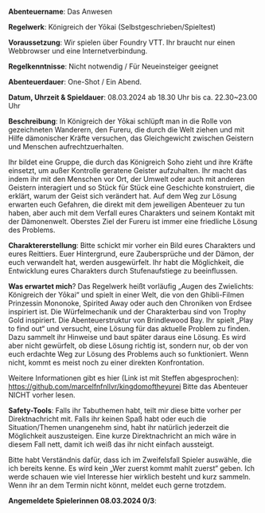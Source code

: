 **Abenteuername**: Das Anwesen

**Regelwerk**: Königreich der Yōkai (Selbstgeschrieben/Spieltest)

**Voraussetzung**: Wir spielen über Foundry VTT. Ihr braucht nur einen Webbrowser und eine Internetverbindung.

**Regelkenntnisse**: Nicht notwendig / Für Neueinsteiger geeignet

**Abenteuerdauer**: One-Shot / Ein Abend. 

**Datum, Uhrzeit & Spieldauer**: 08.03.2024 ab 18.30 Uhr bis ca. 22.30~23.00 Uhr 

**Beschreibung**: In Königreich der Yōkai schlüpft man in die Rolle von gezeichneten Wanderern, den Fureru, die durch die Welt ziehen und mit Hilfe dämonischer Kräfte versuchen, das Gleichgewicht zwischen Geistern und Menschen aufrechtzuerhalten.

Ihr bildet eine Gruppe, die durch das Königreich Soho zieht und ihre Kräfte einsetzt, um außer Kontrolle geratene Geister aufzuhalten. Ihr macht das indem ihr mit den Menschen vor Ort, der Umwelt oder auch mit anderen Geistern interagiert und so Stück für Stück eine Geschichte konstruiert, die erklärt, warum der Geist sich verändert hat. Auf dem Weg zur Lösung erwarten euch Gefahren, die direkt mit dem jeweiligen Abenteuer zu tun haben, aber auch mit dem Verfall eures Charakters und seinem Kontakt mit der Dämonenwelt. Oberstes Ziel der Fureru ist immer eine friedliche Lösung des Problems.

**Charaktererstellung**: Bitte schickt mir vorher ein Bild eures Charakters und eures Reittiers. Euer Hintergrund, eure Zaubersprüche und der Dämon, der euch verwandelt hat, werden ausgewürfelt. Ihr habt die Möglichkeit, die Entwicklung eures Charakters durch Stufenaufstiege zu beeinflussen.

**Was erwartet mich**? Das Regelwerk heißt vorläufig „Augen des Zwielichts: Königreich der Yōkai“ und spielt in einer Welt, die von den Ghibli-Filmen Prinzessin Mononoke, Spirited Away oder auch den Chroniken von Erdsee inspiriert ist. Die Würfelmechanik und der Charakterbau sind von Trophy Gold inspiriert. Die Abenteuerstruktur von Brindlewood Bay. Ihr spielt „Play to find out“ und versucht, eine Lösung für das aktuelle Problem zu finden. Dazu sammelt ihr Hinweise und baut später daraus eine Lösung. Es wird aber nicht gewürfelt, ob diese Lösung richtig ist, sondern nur, ob der von euch erdachte Weg zur Lösung des Problems auch so funktioniert. Wenn nicht, kommt es meist noch zu einer direkten Konfrontation.

Weitere Informationen gibt es hier (Link ist mit Steffen abgesprochen):
https://github.com/marcelfnfnllvr/kingdomoftheyurei
Bitte das Abenteuer NICHT vorher lesen.

**Safety-Tools**: Falls ihr Tabuthemen habt, teilt mir diese bitte vorher per Direktnachricht mit. Falls ihr keinen Spaß habt oder euch die Situation/Themen unangenehm sind, habt ihr natürlich jederzeit die Möglichkeit auszusteigen. Eine kurze Direktnachricht an mich wäre in diesem Fall nett, damit ich weiß das ihr nicht einfach aussteigt. 

Bitte habt Verständnis dafür, dass ich im Zweifelsfall Spieler auswähle, die ich bereits kenne. Es wird kein „Wer zuerst kommt mahlt zuerst“ geben. Ich werde schauen wie viel Interesse hier wirklich besteht und kurz sammeln. Wenn ihr an dem Termin nicht könnt, meldet euch gerne trotzdem.

**Angemeldete Spielerinnen 08.03.2024 0/3**:

